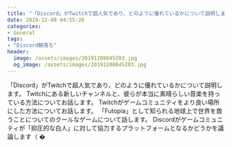 ```yaml
---
title: "「Discord」がTwitchで超人気であり、どのように優れているかについて説明します。"
date: 2019-12-08 04:55:26
categories:
- General
tags:
- "Discord鯖落ち"
header:
  image: /assets/images/20191208045203.jpg
  og_image: /assets/images/20191208045203.jpg
---
```


「Discord」がTwitchで超人気であり、どのように優れているかについて説明します。 Twitchにある新しいチャンネルと、彼らが本当に素晴らしい音楽を持っている方法についてお話します。 Twitchがゲームコミュニティをより良い場所にした方法についてお話します。 「Futopia」として知られる地球上で世界を救うことについてのクールなゲームについて話します。 Discordがゲームコミュニティが「抑圧的な白人」に対して協力するプラットフォームとなるかどうかを議論します（‬‬‬‬‬‬‬‬‬‬‬‬‬‬‬‬‬‬‬‬‬‬ ‬‬‬‬‬‬‬‬‬‬‬‬‬‬‬‬‬‬‬‬‬‬‬‬‬‬‬‬‬‬‬‬‬‬‬‬‬‬‬‬‬‬‬‬‬‬‬‬‬‬ ‬‬‬‬‬‬‬‬‬‬‬‬‬‬‬‬‬‬‬‬‬‬‬‬‬‬‬‬‬‬‬‬‬‬‬‬‬‬‬‬‬‬‬‬‬‬‬‬‬‬ ‪‪‪‬‪‪‪‪‪‪‪‪‬‬‬‪‪‪‪‪‪‪‪‪‪‪‪‪‪‪‪‪‪‪‪‪‪‪‪‪‪‪‪‪‪‪‪‪‪‪ ‪‪‪‪‪‪‪‪‪‪‪‪‪‪‪‪‪‪‪‪‪‪‪‪‪‪‪‪‪‪‪�
